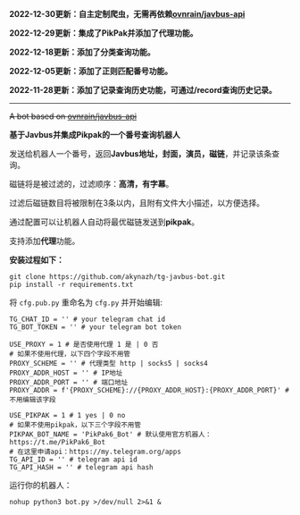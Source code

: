**2022-12-30更新：自主定制爬虫，无需再依赖[ovnrain/javbus-api](https://github.com/ovnrain/javbus-api)**

**2022-12-29更新：集成了PikPak并添加了代理功能。**

**2022-12-18更新：添加了分类查询功能。**

**2022-12-05更新：添加了正则匹配番号功能。**

**2022-11-28更新：添加了记录查询历史功能，可通过/record查询历史记录。**

---

~~A bot based on [ovnrain/javbus-api](https://github.com/ovnrain/javbus-api)~~

**基于Javbus并集成Pikpak的一个番号查询机器人**

发送给机器人一个番号，返回**Javbus地址，封面，演员，磁链**，并记录该条查询。

磁链将是被过滤的，过滤顺序：**高清，有字幕**。

过滤后磁链数目将被限制在3条以内，且附有文件大小描述，以方便选择。

通过配置可以让机器人自动将最优磁链发送到**pikpak**。

支持添加**代理**功能。

**安装过程如下：**

```
git clone https://github.com/akynazh/tg-javbus-bot.git
pip install -r requirements.txt
```

将 `cfg.pub.py` 重命名为 `cfg.py` 并开始编辑:

```
TG_CHAT_ID = '' # your telegram chat id
TG_BOT_TOKEN = '' # your telegram bot token

USE_PROXY = 1 # 是否使用代理 1 是 | 0 否
# 如果不使用代理，以下四个字段不用管
PROXY_SCHEME = '' # 代理类型 http | socks5 | socks4
PROXY_ADDR_HOST = '' # IP地址
PROXY_ADDR_PORT = '' # 端口地址
PROXY_ADDR = f'{PROXY_SCHEME}://{PROXY_ADDR_HOST}:{PROXY_ADDR_PORT}' # 不用编辑该字段

USE_PIKPAK = 1 # 1 yes | 0 no
# 如果不使用pikpak，以下三个字段不用管
PIKPAK_BOT_NAME = 'PikPak6_Bot' # 默认使用官方机器人：https://t.me/PikPak6_Bot
# 在这里申请api：https://my.telegram.org/apps
TG_API_ID = '' # telegram api id
TG_API_HASH = '' # telegram api hash
```

运行你的机器人：

```
nohup python3 bot.py >/dev/null 2>&1 &
```